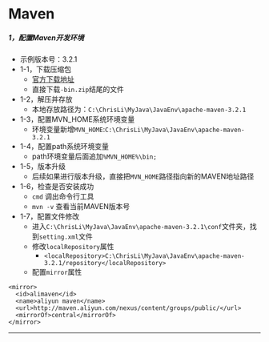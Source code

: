 # Maven

##### 1，配置Maven开发环境
- 示例版本号：3.2.1
- 1-1，下载压缩包
  - [官方下载地址](http://maven.apache.org/download.cgi)
  - 直接下载`-bin.zip`结尾的文件
- 1-2，解压并存放
  - 本地存放路径为：`C:\ChrisLi\MyJava\JavaEnv\apache-maven-3.2.1`
- 1-3，配置MVN_HOME系统环境变量
  - 环境变量新增`MVN_HOME`:`C:\ChrisLi\MyJava\JavaEnv\apache-maven-3.2.1`
- 1-4，配置path系统环境变量
  - path环境变量后面追加`%MVN_HOME%\bin;`
- 1-5，版本升级
  - 后续如果进行版本升级，直接把`MVN_HOME`路径指向新的MAVEN地址路径
- 1-6，检查是否安装成功
  - `cmd` 调出命令行工具
  - `mvn -v` 查看当前MAVEN版本号
- 1-7，配置文件修改
  - 进入`C:\ChrisLi\MyJava\JavaEnv\apache-maven-3.2.1\conf`文件夹，找到`setting.xml`文件
  - 修改`localRepository`属性
    - `<localRepository>C:\ChrisLi\MyJava\JavaEnv\apache-maven-3.2.1/repository</localRepository>`
  - 配置`mirror`属性
```
<mirror>
  <id>alimaven</id>
  <name>aliyun maven</name>
  <url>http://maven.aliyun.com/nexus/content/groups/public/</url>
  <mirrorOf>central</mirrorOf>        
</mirror>
```
---
